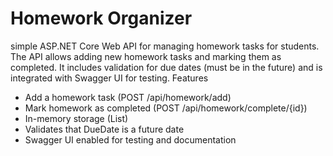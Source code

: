 # Homework Organizer
simple ASP.NET Core Web API for managing homework tasks for students. The API allows adding new homework tasks and marking them as completed. It includes validation for due dates (must be in the future) and is integrated with Swagger UI for testing. 
Features 
- Add a homework task (POST /api/homework/add) 
- Mark homework as completed (POST /api/homework/complete/{id}) 
- In-memory storage (List<HomeworkTask>) 
- Validates that DueDate is a future date 
- Swagger UI enabled for testing and documentation 
